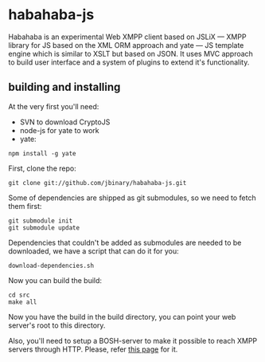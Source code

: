 habahaba-js
===========

Habahaba is an experimental Web XMPP client based on JSLiX — XMPP library for JS based on the XML ORM approach and yate — JS template engine which is similar to XSLT but based on JSON. It uses MVC approach to build user interface and a system of plugins to extend it's functionality.

building and installing
------------------------

At the very first you'll need:

* SVN to download CryptoJS
* node-js for yate to work
* yate:

```
npm install -g yate
```

First, clone the repo:

```
git clone git://github.com/jbinary/habahaba-js.git
```

Some of dependencies are shipped as git submodules, so we need to fetch them first:

```
git submodule init
git submodule update
```

Dependencies that couldn't be added as submodules are needed to be downloaded, we have a script that can do it for you:

```
download-dependencies.sh
```

Now you can build the build:

```
cd src
make all
```

Now you have the build in the build directory, you can point your web server's root to this directory.

Also, you'll need to setup a BOSH-server to make it possible to reach XMPP servers through HTTP. Please, refer [this page](https://github.com/jappix/jappix/wiki/BoshServer) for it.
